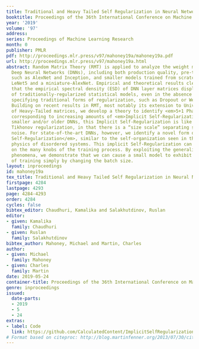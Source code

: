```yaml
---
title: Traditional and Heavy Tailed Self Regularization in Neural Network Models
booktitle: Proceedings of the 36th International Conference on Machine Learning
year: '2019'
volume: '97'
address: 
series: Proceedings of Machine Learning Research
month: 0
publisher: PMLR
pdf: http://proceedings.mlr.press/v97/mahoney19a/mahoney19a.pdf
url: http://proceedings.mlr.press/v97/mahoney19a.html
abstract: Random Matrix Theory (RMT) is applied to analyze the weight matrices of
  Deep Neural Networks (DNNs), including both production quality, pre-trained models
  such as AlexNet and Inception, and smaller models trained from scratch, such as
  LeNet5 and a miniature-AlexNet. Empirical and theoretical results clearly indicate
  that the empirical spectral density (ESD) of DNN layer matrices displays signatures
  of traditionally-regularized statistical models, even in the absence of exogenously
  specifying traditional forms of regularization, such as Dropout or Weight Norm constraints.
  Building on recent results in RMT, most notably its extension to Universality classes
  of Heavy-Tailed matrices, we develop a theory to identify <em>5+1 Phases of Training</em>,
  corresponding to increasing amounts of <em>Implicit Self-Regularization</em>. For
  smaller and/or older DNNs, this Implicit Self-Regularization is like traditional
  Tikhonov regularization, in that there is a “size scale” separating signal from
  noise. For state-of-the-art DNNs, however, we identify a novel form of <em>Heavy-Tailed
  Self-Regularization</em>, similar to the self-organization seen in the statistical
  physics of disordered systems. This implicit Self-Regularization can depend strongly
  on the many knobs of the training process. By exploiting the generalization gap
  phenomena, we demonstrate that we can cause a small model to exhibit all 5+1 phases
  of training simply by changing the batch size.
layout: inproceedings
id: mahoney19a
tex_title: Traditional and Heavy Tailed Self Regularization in Neural Network Models
firstpage: 4284
lastpage: 4293
page: 4284-4293
order: 4284
cycles: false
bibtex_editor: Chaudhuri, Kamalika and Salakhutdinov, Ruslan
editor:
- given: Kamalika
  family: Chaudhuri
- given: Ruslan
  family: Salakhutdinov
bibtex_author: Mahoney, Michael and Martin, Charles
author:
- given: Michael
  family: Mahoney
- given: Charles
  family: Martin
date: 2019-05-24
container-title: Proceedings of the 36th International Conference on Machine Learning
genre: inproceedings
issued:
  date-parts:
  - 2019
  - 5
  - 24
extras:
- label: Code
  link: https://github.com/CalculatedContent/ImplicitSelfRegularization
# Format based on citeproc: http://blog.martinfenner.org/2013/07/30/citeproc-yaml-for-bibliographies/
---
```

